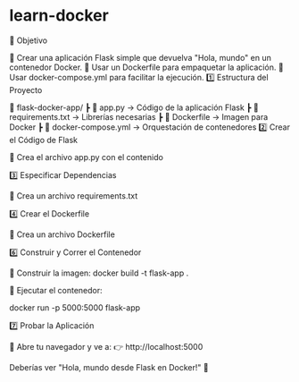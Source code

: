 # learn-docker
📌 Objetivo

📌 Crear una aplicación Flask simple que devuelva "Hola, mundo" en un contenedor Docker.
📌 Usar un Dockerfile para empaquetar la aplicación.
📌 Usar docker-compose.yml para facilitar la ejecución.
1️⃣ Estructura del Proyecto

📁 flask-docker-app/
┣ 📄 app.py → Código de la aplicación Flask
┣ 📄 requirements.txt → Librerías necesarias
┣ 📄 Dockerfile → Imagen para Docker
┣ 📄 docker-compose.yml → Orquestación de contenedores
2️⃣ Crear el Código de Flask

📌 Crea el archivo app.py con el contenido 

3️⃣ Especificar Dependencias

📌 Crea un archivo requirements.txt

4️⃣ Crear el Dockerfile

📌 Crea un archivo Dockerfile

6️⃣ Construir y Correr el Contenedor

📌 Construir la imagen:
docker build -t flask-app .

📌 Ejecutar el contenedor:

docker run -p 5000:5000 flask-app

7️⃣ Probar la Aplicación

📌 Abre tu navegador y ve a:
👉 http://localhost:5000

Deberías ver "Hola, mundo desde Flask en Docker!" 🎉